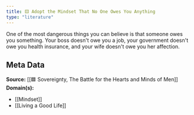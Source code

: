 ```yaml
---
title: 🟨 Adopt the Mindset That No One Owes You Anything
type: "literature"
---
```


One of the most dangerous things you can believe is that someone owes you something. Your boss doesn't owe you a job, your government doesn't owe you health insurance, and your wife doesn't owe you her affection.

## Meta Data

**Source:** [[🟦 Sovereignty, The Battle for the Hearts and Minds of Men]]
**Domain(s):**
- [[Mindset]]
- [[Living a Good Life]]
